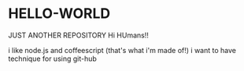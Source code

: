 # HELLO-WORLD
JUST ANOTHER REPOSITORY
Hi HUmans!!

i like node.js and coffeescript (that's what i'm made of!)
i want to have technique for using git-hub
